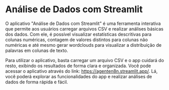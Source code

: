 # Análise de Dados com Streamlit
O aplicativo "Análise de Dados com Streamlit" é uma ferramenta interativa que permite aos usuários carregar arquivos CSV e realizar análises básicas dos dados. Com ele, é possível visualizar estatísticas descritivas para colunas numéricas, contagem de valores distintos para colunas não numéricas e até mesmo gerar wordclouds para visualizar a distribuição de palavras em colunas de texto.

Para utilizar o aplicativo, basta carregar um arquivo CSV e o app cuidará do resto, exibindo os resultados de forma clara e organizada. Você pode acessar o aplicativo através do link: https://agenten8n.streamlit.app/. Lá, você poderá explorar as funcionalidades do app e realizar análises de dados de forma rápida e fácil.